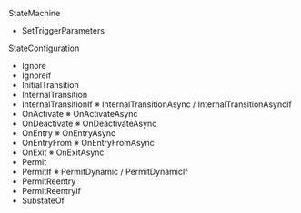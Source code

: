 StateMachine 

* SetTriggerParameters

StateConfiguration
* Ignore
* Ignoreif
* InitialTransition
* InternalTransition
* InternalTransitionIf
※ InternalTransitionAsync / InternalTransitionAsyncIf
* OnActivate
※ OnActivateAsync
* OnDeactivate
※ OnDeactivateAsync
* OnEntry
※ OnEntryAsync
* OnEntryFrom
※ OnEntryFromAsync
* OnExit
※ OnExitAsync
* Permit
* PermitIf
※ PermitDynamic / PermitDynamicIf
* PermitReentry
* PermitReentryIf
* SubstateOf
